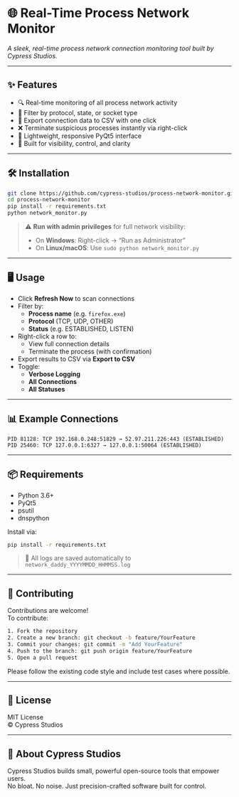 # 🌐 Real-Time Process Network Monitor
*A sleek, real-time process network connection monitoring tool built by Cypress Studios.*

---

## ✨ Features
- 🔍 Real-time monitoring of all process network activity  
- 🎯 Filter by protocol, state, or socket type  
- 💾 Export connection data to CSV with one click  
- ❌ Terminate suspicious processes instantly via right-click  
- 🧠 Lightweight, responsive PyQt5 interface  
- 🔐 Built for visibility, control, and clarity  

---

## 🛠️ Installation

```bash
git clone https://github.com/cypress-studios/process-network-monitor.git
cd process-network-monitor
pip install -r requirements.txt
python network_monitor.py
```

> ⚠️ **Run with admin privileges** for full network visibility:  
> - On **Windows**: Right-click → “Run as Administrator”  
> - On **Linux/macOS**: Use `sudo python network_monitor.py`

---

## 🖥️ Usage

- Click **Refresh Now** to scan connections
- Filter by:
  - **Process name** (e.g. `firefox.exe`)
  - **Protocol** (TCP, UDP, OTHER)
  - **Status** (e.g. ESTABLISHED, LISTEN)
- Right-click a row to:
  - View full connection details
  - Terminate the process (with confirmation)
- Export results to CSV via **Export to CSV**
- Toggle:
  - **Verbose Logging**
  - **All Connections**
  - **All Statuses**

---

## 📊 Example Connections

```
PID 81128: TCP 192.168.0.248:51829 → 52.97.211.226:443 (ESTABLISHED)
PID 25460: TCP 127.0.0.1:6327 → 127.0.0.1:50064 (ESTABLISHED)
```

---

## 📦 Requirements

- Python 3.6+
- PyQt5
- psutil
- dnspython

Install via:

```bash
pip install -r requirements.txt
```

> 🧠 All logs are saved automatically to `network_daddy_YYYYMMDD_HHMMSS.log`

---

## 🤝 Contributing

Contributions are welcome!  
To contribute:

```bash
1. Fork the repository  
2. Create a new branch: git checkout -b feature/YourFeature  
3. Commit your changes: git commit -m "Add YourFeature"  
4. Push to the branch: git push origin feature/YourFeature  
5. Open a pull request  
```

Please follow the existing code style and include test cases where possible.

---

## 📜 License

MIT License  
© Cypress Studios

---

## 🧠 About Cypress Studios

Cypress Studios builds small, powerful open-source tools that empower users.  
No bloat. No noise. Just precision-crafted software built for control.
